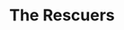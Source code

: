 ---
layout: question
year: 1977
title: The Rescuers
question: Miss Bianca, from 1977's <em>The Rescuers</em>, is part of what organization?
answer1: The Rescue Aid Society
answer2: The Mouse Aid Society
answer3: The Animal Aid Agency
answer4: The Rescue Rangers
---